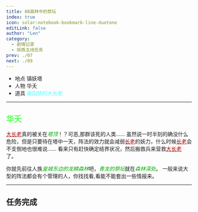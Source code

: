 ```yaml
---
title: 08森林中的祭坛
index: true
icon: solar:notebook-bookmark-line-duotone
editLink: false
author: "Len"
category:
  - 剧情记录
  - 妖族主线任务
prev: ./07
next: ./09
---
```


- 地点 镇妖塔 
- 人物 华夭
- 道具 <span style="color: #55FFFF;">被囚禁的大长老</span>

------

## <span style="color:#55FF55;font-weight:bold;">华夭</span>

<span style="color: #AA0000;"><span style="text-decoration: underline;">大长老</span></span>真的被关在<span style="color: #00AA00;"><span style="font-style: italic;">塔顶</span></span>！？可恶,那群该死的人类……
虽然说一时半刻的确没什么危险，但是只要待在塔中一天，阵法的效力就会减弱<span style="color: #AA0000;"><span style="text-decoration: underline;">长老</span></span>的妖力，什么时候<span style="color: #AA0000;"><span style="text-decoration: underline;">长老</span></span>会不支倒地也很难说……
看来只有赶快确定结界状况，然后搬救兵来营救<span style="color: #AA0000;"><span style="text-decoration: underline;">大长老</span></span>了。

你就先前往人族<span style="color: #00AA00;"><span style="font-style: italic;">皇城东边的龙鳞森林</span></span>吧，<span style="color: #00AA00;"><span style="font-style: italic;">青龙的祭坛</span></span>就在<span style="color: #00AA00;"><span style="font-style: italic;">森林深处</span></span>。
一般来说大型的阵法都会有个管理的人，你找找看,看能不能套出一些情报来。

------

## 任务完成



